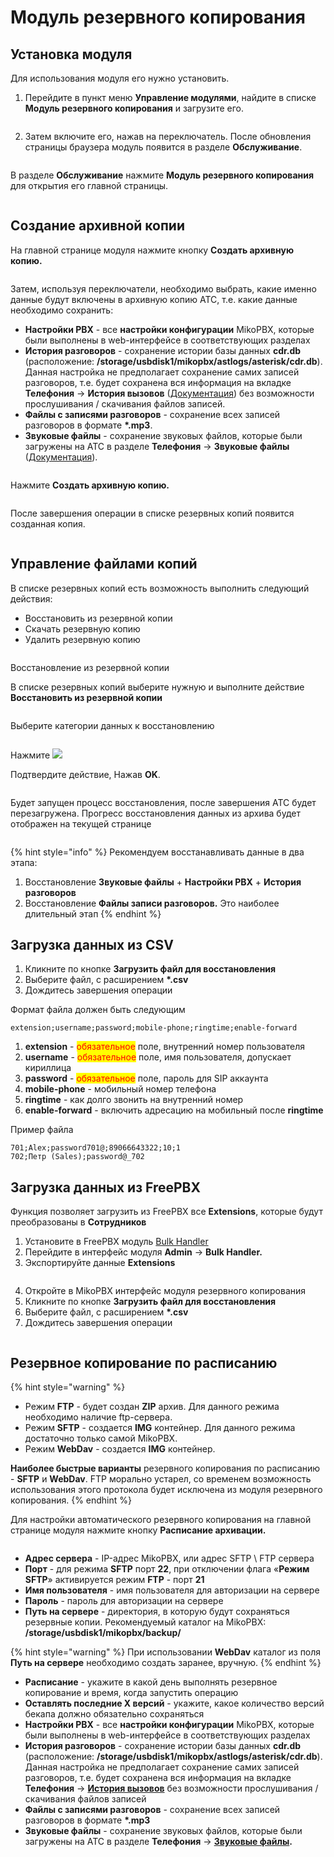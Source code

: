 # Модуль резервного копирования

## Установка модуля <a href="#sozdanie_arxivnoj_kopii" id="sozdanie_arxivnoj_kopii"></a>

Для использования модуля его нужно установить.

1. Перейдите в пункт меню **Управление модулями**, найдите в списке **Модуль резервного копирования** и загрузите его.

<figure><img src="../../.gitbook/assets/mod_rezerv_kopir_0.png" alt=""><figcaption></figcaption></figure>

2. Затем включите его, нажав на переключатель. После обновления страницы браузера модуль появится в разделе **Обслуживание**.

<figure><img src="../../.gitbook/assets/mod_rezerv_kopir_0 (1).gif" alt=""><figcaption></figcaption></figure>

В разделе **Обслуживание** нажмите **Модуль резервного копирования** для открытия его главной страницы.

<figure><img src="../../.gitbook/assets/mod_rezerv_kopir_1.png" alt=""><figcaption></figcaption></figure>

## Создание архивной копии <a href="#sozdanie_arxivnoj_kopii" id="sozdanie_arxivnoj_kopii"></a>

На главной странице модуля нажмите кнопку **Создать архивную копию.**

<figure><img src="../../.gitbook/assets/mod_rezerv_kopir_2.png" alt=""><figcaption></figcaption></figure>

Затем, используя переключатели, необходимо выбрать, какие именно данные будут включены в архивную копию АТС, т.е. какие данные необходимо сохранить:

* **Настройки PBX** - все **настройки конфигурации** MikoPBX, которые были выполнены в web-интерфейсе в соответствующих разделах
* **История разговоров** - сохранение истории базы данных **cdr.db** (расположение: **/storage/usbdisk1/mikopbx/astlogs/asterisk/cdr.db**). Данная настройка не предполагает сохранение самих записей разговоров, т.е. будет сохранена вся информация на вкладке **Телефония** → **История вызовов** ([Документация](../telephony/call-detail-records.md)) без возможности прослушивания / скачивания файлов записей.
* **Файлы с записями разговоров** - сохранение всех записей разговоров в формате **\*.mp3**.
* **Звуковые файлы** - сохранение звуковых файлов, которые были загружены на АТС в разделе **Телефония** → **Звуковые файлы** ([Документация](../telephony/sound-files.md)).

<figure><img src="../../.gitbook/assets/mod_rezerv_kopir_3.png" alt=""><figcaption></figcaption></figure>

Нажмите **Создать архивную копию.**

<figure><img src="../../.gitbook/assets/mod_rezerv_kopir_4.png" alt=""><figcaption></figcaption></figure>

После завершения операции в списке резервных копий появится созданная копия.

<figure><img src="../../.gitbook/assets/mod_rezerv_kopir_5.png" alt=""><figcaption></figcaption></figure>

## Управление файлами копий <a href="#upravlenie_fajlami" id="upravlenie_fajlami"></a>

В списке резервных копий есть возможность выполнить следующий действия:

* Восстановить из резервной копии
* Скачать резервную копию
* Удалить резервную копию

<figure><img src="../../.gitbook/assets/mod_rezerv_kopir_6.png" alt=""><figcaption></figcaption></figure>

Восстановление из резервной копии

В списке резервных копий выберите нужную и выполните действие **Восстановить из резервной копии**

<figure><img src="../../.gitbook/assets/mod_rezerv_kopir_7.png" alt=""><figcaption></figcaption></figure>

Выберите категории данных к восстановлению

<figure><img src="../../.gitbook/assets/mod_rezerv_kopir_8.png" alt=""><figcaption></figcaption></figure>

Нажмите  ![](../../.gitbook/assets/mod\_rezerv\_kopir\_9.png)

Подтвердите действие, Нажав **ОK**.

<figure><img src="../../.gitbook/assets/mod_rezerv_kopir_ok.png" alt=""><figcaption></figcaption></figure>

Будет запущен процесс восстановления, после завершения АТС будет перезагружена. Прогресс восстановления данных из архива будет отображен на текущей странице

<figure><img src="../../.gitbook/assets/mod_rezerv_kopir_process.png" alt=""><figcaption></figcaption></figure>

{% hint style="info" %}
Рекомендуем восстанавливать данные в два этапа:

1. Восстановление **Звуковые файлы** + **Настройки PBX** + **История разговоров**
2. Восстановление **Файлы записи разговоров.** Это наиболее длительный этап
{% endhint %}

## Загрузка данных из CSV <a href="#zagruzka_dannyx_iz_csv" id="zagruzka_dannyx_iz_csv"></a>

1. Кликните по кнопке **Загрузить файл для восстановления**
2. Выберите файл, с расширением **\*.csv**
3. Дождитесь завершения операции

Формат файла должен быть следующим

```
extension;username;password;mobile-phone;ringtime;enable-forward
```

1. **extension** - <mark style="color:red;">обязательное</mark> поле, внутренний номер пользователя
2. **username** - <mark style="color:red;">обязательное</mark> поле, имя пользователя, допускает кириллица
3. **password** - <mark style="color:red;">обязательное</mark> поле, пароль для SIP аккаунта
4. **mobile-phone** - мобильный номер телефона
5. **ringtime** - как долго звонить на внутренний номер
6. **enable-forward** - включить адресацию на мобильный после **ringtime**

Пример файла

```
701;Alex;password701@;89066643322;10;1
702;Петр (Sales);password@_702
```

## Загрузка данных из FreePBX <a href="#zagruzka_dannyx_iz_freepbx" id="zagruzka_dannyx_iz_freepbx"></a>

Функция позволяет загрузить из FreePBX все **Extensions**, которые будут преобразованы в **Сотрудников**

1. Установите в FreePBX модуль [Bulk Handler](https://wiki.freepbx.org/display/FPG/Bulk+Handler)
2. Перейдите в интерфейс модуля **Admin** -> **Bulk Handler.**
3. Экспортируйте данные **Extensions**

<figure><img src="../../.gitbook/assets/mod_rezerv_kopir_1.gif" alt=""><figcaption></figcaption></figure>

4. Откройте в MikoPBX интерфейс модуля резервного копирования
5. Кликните по кнопке **Загрузить файл для восстановления**
6. Выберите файл, с расширением **\*.csv**
7. Дождитесь завершения операции

<figure><img src="../../.gitbook/assets/mod_rezerv_kopir_2.gif" alt=""><figcaption></figcaption></figure>

## Резервное копирование по расписанию <a href="#rezervnoe_kopirovanie_po_raspisaniju" id="rezervnoe_kopirovanie_po_raspisaniju"></a>

{% hint style="warning" %}
* Режим **FTP** - будет создан **ZIP** архив. Для данного режима необходимо наличие ftp-сервера.
* Режим **SFTP** - создается **IMG** контейнер. Для данного режима достаточно только самой MikoPBX.
* Режим **WebDav** - создается **IMG** контейнер.

**Наиболее быстрые варианты** резервного копирования по расписанию - **SFTP** и **WebDav**. FTP морально устарел, со временем возможность использования этого протокола будет исключена из модуля резервного копирования.
{% endhint %}

Для настройки автоматического резервного копирования на главной странице модуля нажмите кнопку **Расписание архивации.**

<figure><img src="../../.gitbook/assets/mod_rezerv_kopir_rasp_arhiv.png" alt=""><figcaption></figcaption></figure>

* **Адрес сервера** - IP-адрес MikoPBX, или адрес SFTP \ FTP сервера
* **Порт** - для режима **SFTP** порт **22**, при отключении флага «**Режим SFTP**» активируется режим **FTP** - порт **21**
* **Имя пользователя** - имя пользователя для авторизации на сервере
* **Пароль** - пароль для авторизации на сервере
* **Путь на сервере** - директория, в которую будут сохраняться резервные копии. Рекомендуемый каталог на MikoPBX: **/storage/usbdisk1/mikopbx/backup/**

{% hint style="warning" %}
При использовании **WebDav** каталог из поля **Путь на сервере** необходимо создать заранее, вручную.
{% endhint %}

* **Расписание** - укажите в какой день выполнять резервное копирование и время, когда запустить операцию
* **Оставлять последние Х версий** - укажите, какое количество версий бекапа должно обязательно сохраняться
* **Настройки PBX** - все **настройки конфигурации** MikoPBX, которые были выполнены в web-интерфейсе в соответствующих разделах
* **История разговоров** - сохранение истории базы данных **cdr.db** (расположение: **/storage/usbdisk1/mikopbx/astlogs/asterisk/cdr.db**). Данная настройка не предполагает сохранение самих записей разговоров, т.е. будет сохранена вся информация на вкладке **Телефония** → [**История вызовов**](../telephony/call-detail-records.md) без возможности прослушивания / скачивания файлов записей
* **Файлы с записями разговоров** - сохранение всех записей разговоров в формате **\*.mp3**
* **Звуковые файлы** - сохранение звуковых файлов, которые были загружены на АТС в разделе **Телефония** → [**Звуковые файлы**](../telephony/sound-files.md)**.**
